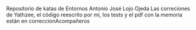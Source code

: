 Repositorio de katas de Entornos
Antonio José Lojo Ojeda
Las correciones de Yathzee, el código reescrito por mi, los tests y el pdf con la memoria están en correccionAcompañeros
